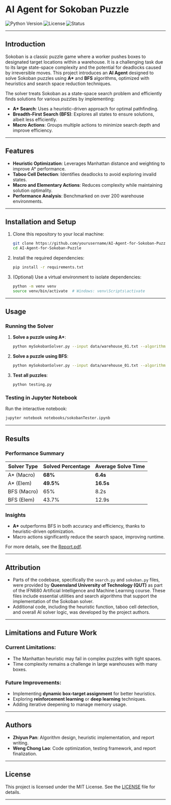 # AI Agent for Sokoban Puzzle

![Python Version](https://img.shields.io/badge/python-3.9%2B-blue)
![License](https://img.shields.io/badge/license-MIT-green)
![Status](https://img.shields.io/badge/status-Complete-brightgreen)

---

## Introduction

Sokoban is a classic puzzle game where a worker pushes boxes to designated target locations within a warehouse. It is a challenging task due to its large state-space complexity and the potential for deadlocks caused by irreversible moves. This project introduces an **AI Agent** designed to solve Sokoban puzzles using **A\*** and **BFS** algorithms, optimized with heuristics and search space reduction techniques.

The solver treats Sokoban as a state-space search problem and efficiently finds solutions for various puzzles by implementing:
- **A\* Search**: Uses a heuristic-driven approach for optimal pathfinding.
- **Breadth-First Search (BFS)**: Explores all states to ensure solutions, albeit less efficiently.
- **Macro Actions**: Groups multiple actions to minimize search depth and improve efficiency.

---

## Features

- **Heuristic Optimization**: Leverages Manhattan distance and weighting to improve A\* performance.
- **Taboo Cell Detection**: Identifies deadlocks to avoid exploring invalid states.
- **Macro and Elementary Actions**: Reduces complexity while maintaining solution optimality.
- **Performance Analysis**: Benchmarked on over 200 warehouse environments.

---

## Installation and Setup

1. Clone this repository to your local machine:
   ```bash
   git clone https://github.com/yourusername/AI-Agent-for-Sokoban-Puzzle.git
   cd AI-Agent-for-Sokoban-Puzzle
   ```

2. Install the required dependencies:
   ```bash
   pip install -r requirements.txt
   ```

3. (Optional) Use a virtual environment to isolate dependencies:
   ```bash
   python -m venv venv
   source venv/bin/activate  # Windows: venv\Scripts\activate
   ```

---

## Usage

### Running the Solver

1. **Solve a puzzle using A\***:
   ```bash
   python mySokobanSolver.py --input data/warehouse_01.txt --algorithm astar
   ```

2. **Solve a puzzle using BFS**:
   ```bash
   python mySokobanSolver.py --input data/warehouse_01.txt --algorithm bfs
   ```

3. **Test all puzzles**:
   ```bash
   python testing.py
   ```

### Testing in Jupyter Notebook

Run the interactive notebook:
```bash
jupyter notebook notebooks/sokobanTester.ipynb
```

---

## Results

### Performance Summary

| Solver Type   | Solved Percentage | Average Solve Time |
|---------------|-------------------|--------------------|
| A\* (Macro)   | **68%**           | **6.4s**           |
| A\* (Elem)    | **49.5%**           | **16.5s**           |
| BFS (Macro)   | 65%               | 8.2s               |
| BFS (Elem)    | 43.7%               | 12.9s               |

### Insights
- **A\*** outperforms BFS in both accuracy and efficiency, thanks to heuristic-driven optimization.
- Macro actions significantly reduce the search space, improving runtime.

For more details, see the [Report.pdf](Report.pdf).

---

## Attribution

- Parts of the codebase, specifically the `search.py` and `sokoban.py` files, were provided by **Queensland University of Technology (QUT)** as part of the IFN680 Artificial Intelligence and Machine Learning course. These files include essential utilities and search algorithms that support the implementation of the Sokoban solver.
- Additional code, including the heuristic function, taboo cell detection, and overall AI solver logic, was developed by the project authors.

---

## Limitations and Future Work

### Current Limitations:
- The Manhattan heuristic may fail in complex puzzles with tight spaces.
- Time complexity remains a challenge in large warehouses with many boxes.

### Future Improvements:
- Implementing **dynamic box-target assignment** for better heuristics.
- Exploring **reinforcement learning** or **deep learning** techniques.
- Adding iterative deepening to manage memory usage.

---

## Authors

- **Zhiyun Pan**: Algorithm design, heuristic implementation, and report writing.
- **Weng Chong Lao**: Code optimization, testing framework, and report finalization.

---

## License

This project is licensed under the MIT License. See the [LICENSE](LICENSE) file for details.

---

